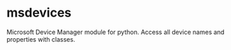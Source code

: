 # msdevices
Microsoft Device Manager module for python. Access all device names and properties with classes. 

